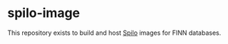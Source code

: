 # spilo-image

This repository exists to build and host [Spilo](http://github.com/zalando/spilo/) images for FINN databases.
